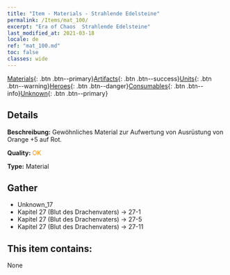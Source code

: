 ```yaml
---
title: "Item - Materials - Strahlende Edelsteine"
permalink: /Items/mat_100/
excerpt: "Era of Chaos  Strahlende Edelsteine"
last_modified_at: 2021-03-18
locale: de
ref: "mat_100.md"
toc: false
classes: wide
---
```

 [Materials](/de/Items/){: .btn .btn--primary}[Artifacts](/de/Items/Artifacts/){: .btn .btn--success}[Units](/de/Items/Units/){: .btn .btn--warning}[Heroes](/de/Items/Heroes/){: .btn .btn--danger}[Consumables](/de/Items/Consumables/){: .btn .btn--info}[Unknown](/de/Items/Unknown/){: .btn .btn--primary}

## Details
 **Beschreibung:** Gewöhnliches Material zur Aufwertung von Ausrüstung von Orange +5 auf Rot.

 **Quality:** <span style="color: #FF8C00">OK</span>

 **Type:** Material

## Gather

*    Unknown_17 
*    Kapitel 27 (Blut des Drachenvaters) -> 27-1 
*    Kapitel 27 (Blut des Drachenvaters) -> 27-5 
*    Kapitel 27 (Blut des Drachenvaters) -> 27-11 

## This item contains:

  None

